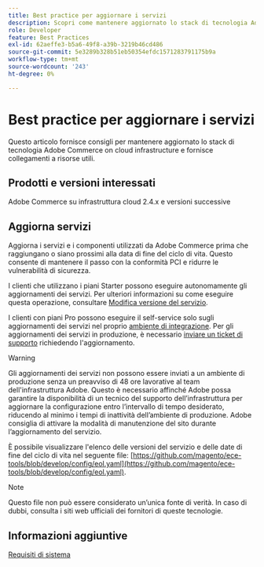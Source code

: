 ```yaml
---
title: Best practice per aggiornare i servizi
description: Scopri come mantenere aggiornato lo stack di tecnologia Adobe Commerce su infrastruttura cloud.
role: Developer
feature: Best Practices
exl-id: 62aeffe3-b5a6-49f8-a39b-3219b46cd486
source-git-commit: 5e3289b328b51eb50354efdc1571283791175b9a
workflow-type: tm+mt
source-wordcount: '243'
ht-degree: 0%

---
```


# Best practice per aggiornare i servizi

Questo articolo fornisce consigli per mantenere aggiornato lo stack di tecnologia Adobe Commerce on cloud infrastructure e fornisce collegamenti a risorse utili.

## Prodotti e versioni interessati

Adobe Commerce su infrastruttura cloud 2.4.x e versioni successive

## Aggiorna servizi

Aggiorna i servizi e i componenti utilizzati da Adobe Commerce prima che raggiungano o siano prossimi alla data di fine del ciclo di vita. Questo consente di mantenere il passo con la conformità PCI e ridurre le vulnerabilità di sicurezza.

I clienti che utilizzano i piani Starter possono eseguire autonomamente gli aggiornamenti dei servizi. Per ulteriori informazioni su come eseguire questa operazione, consultare [Modifica versione del servizio](https://experienceleague.adobe.com/en/docs/commerce-cloud-service/user-guide/configure/service/services-yaml#change-service-version).

I clienti con piani Pro possono eseguire il self-service solo sugli aggiornamenti dei servizi nel proprio [ambiente di integrazione](https://experienceleague.adobe.com/docs/commerce-knowledge-base/kb/announcements/commerce-announcements/integration-environment-enhancement-request-pro-and-starter.html). Per gli aggiornamenti dei servizi in produzione, è necessario [inviare un ticket di supporto](https://experienceleague.adobe.com/docs/commerce-knowledge-base/kb/help-center-guide/magento-help-center-user-guide.html#submit-ticket) richiedendo l&#39;aggiornamento.

>[!WARNING]
>
>Gli aggiornamenti dei servizi non possono essere inviati a un ambiente di produzione senza un preavviso di 48 ore lavorative al team dell&#39;infrastruttura Adobe. Questo è necessario affinché Adobe possa garantire la disponibilità di un tecnico del supporto dell’infrastruttura per aggiornare la configurazione entro l’intervallo di tempo desiderato, riducendo al minimo i tempi di inattività dell’ambiente di produzione. Adobe consiglia di attivare la modalità di manutenzione del sito durante l’aggiornamento del servizio.

È possibile visualizzare l&#39;elenco delle versioni del servizio e delle date di fine del ciclo di vita nel seguente file: [https://github.com/magento/ece-tools/blob/develop/config/eol.yaml](https://github.com/magento/ece-tools/blob/develop/config/eol.yaml).

>[!NOTE]
>
>Questo file non può essere considerato un’unica fonte di verità. In caso di dubbi, consulta i siti web ufficiali dei fornitori di queste tecnologie.

## Informazioni aggiuntive

[Requisiti di sistema](../../../installation/system-requirements.md)
